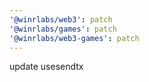 ```yaml
---
'@winrlabs/web3': patch
'@winrlabs/games': patch
'@winrlabs/web3-games': patch
---
```


update usesendtx
